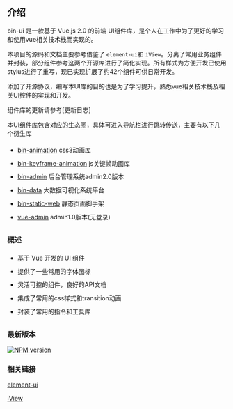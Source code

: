 <style scoped>
  li{
    line-height: 2.2em;
  }
</style>
## 介绍

bin-ui 是一款基于 Vue.js 2.0 的前端 UI组件库，是个人在工作中为了更好的学习和使用vue相关技术栈而实现的。

本项目的源码和文档主要参考借鉴了 `element-ui`和
`iView`。分离了常用业务组件并封装，部分组件参考这两个开源库进行了简化实现。所有样式为方便开发已使用stylus进行了重写，现已实现扩展了约42个组件可供日常开发。

添加了开源协议，编写本UI库的目的也是为了学习提升，熟悉vue相关技术栈及相关UI控件的实现和开发。

组件库的更新请参考[更新日志]

本UI组件库包含对应的生态圈，具体可进入导航栏进行跳转传送，主要有以下几个衍生库

- [bin-animation](https://github.com/wangbin3162/bin-animation/) css3动画库
- [bin-keyframe-animation](https://github.com/wangbin3162/bin-keyframe-animation/) js关键帧动画库
- [bin-admin](https://github.com/wangbin3162/bin-admin/) 后台管理系统admin2.0版本
- [bin-data](https://github.com/wangbin3162/bin-data/) 大数据可视化系统平台
- [bin-static-web](https://github.com/wangbin3162/bin-static-web/) 静态页面脚手架
- [vue-admin](https://github.com/wangbin3162/vue-admin/) admin1.0版本(无登录)

### 概述

- 基于 Vue 开发的 UI 组件
- 提供了一些常用的字体图标
- 灵活可控的组件，良好的API文档
- 集成了常用的css样式和transition动画
- 封装了常用的指令和工具库

### 最新版本

[![NPM version](https://img.shields.io/npm/v/bin-ui.svg)](https://www.npmjs.com/package/bin-ui)

### 相关链接

[element-ui](https://element.eleme.cn/)

[iView](https://www.iviewui.com/) 

